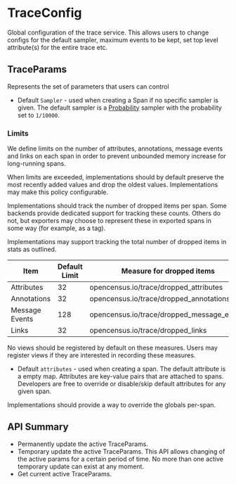 # TraceConfig

Global configuration of the trace service. This allows users to change configs for the default
sampler, maximum events to be kept, set top level attribute(s) for the entire trace etc.

## TraceParams
Represents the set of parameters that users can control
* Default `Sampler` - used when creating a Span if no specific sampler is given. The default sampler
is a [Probability](Sampling.md) sampler with the probability set to `1/10000`.

### Limits

We define limits on the number of attributes, annotations, message events and links on each span
in order to prevent unbounded memory increase for long-running spans.

When limits are exceeded, implementations should by default preserve the most recently added values
and drop the oldest values. Implementations may make this policy configurable.

Implementations should track the number of dropped items per span. Some backends provide dedicated
support for tracking these counts. Others do not, but exporters may choose to represent these in
exported spans in some way (for example, as a tag).

Implementations may support tracking the total number of dropped items in stats as outlined.

| Item | Default Limit | Measure for dropped items |
| --- | --- | --- |
| Attributes | 32 | opencensus.io/trace/dropped_attributes |
| Annotations | 32 | opencensus.io/trace/dropped_annotations |
| Message Events | 128 | opencensus.io/trace/dropped_message_events |
| Links | 32 | opencensus.io/trace/dropped_links |

No views should be registered by default on these measures. Users may register views if they
are interested in recording these measures.

* Default `attributes` - used when creating a span. The default attribute is a empty map.
Attributes are key-value pairs that are attached to spans. Developers are free to override
or disable/skip default attributes for any given span.

Implementations should provide a way to override the globals per-span.

## API Summary
* Permanently update the active TraceParams.
* Temporary update the active TraceParams. This API allows changing of the active params for a
certain period of time. No more than one active temporary update can exist at any moment.
* Get current active TraceParams.
